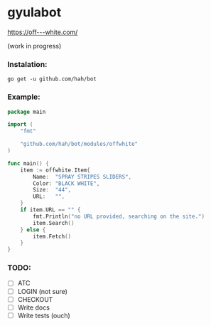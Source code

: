 # gyulabot
https://off---white.com/

(work in progress)

### Instalation:
`go get -u github.com/hah/bot`

### Example:

```go
package main

import (
	"fmt"

	"github.com/hah/bot/modules/offwhite"
)

func main() {
	item := offwhite.Item{
		Name:  "SPRAY STRIPES SLIDERS",
		Color: "BLACK WHITE",
		Size:  "44",
		URL:   "",
	}
	if item.URL == "" {
		fmt.Println("no URL provided, searching on the site.")
		item.Search()
	} else {
		item.Fetch()
	}
}
```

### TODO:
- [ ] ATC
- [ ] LOGIN (not sure)
- [ ] CHECKOUT
- [ ] Write docs
- [ ] Write tests (ouch)
